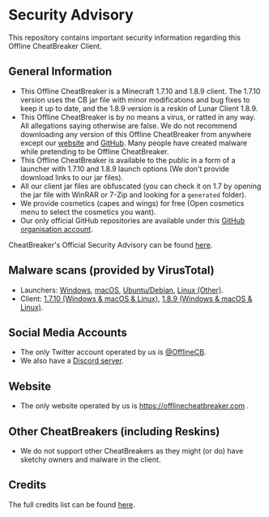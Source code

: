 # Security Advisory
This repository contains important security information regarding this Offline CheatBreaker Client.

## General Information
* This Offline CheatBreaker is a Minecraft 1.7.10 and 1.8.9 client. The 1.7.10 version uses the CB jar file with minor modifications and bug fixes to keep it up to date, and the 1.8.9 version is a reskin of Lunar Client 1.8.9.
* This Offline CheatBreaker is by no means a virus, or ratted in any way. All allegations saying otherwise are false. We do not recommend downloading any version of this Offline CheatBreaker from anywhere except our [website](https://offlinecheatbreaker.com) and [GitHub](https://github.com/Offline-Cheatbreaker/Client). Many people have created malware while pretending to be Offline CheatBreaker.
* This Offline CheatBreaker is available to the public in a form of a launcher with 1.7.10 and 1.8.9 launch options (We don't provide download links to our jar files).
* All our client jar files are obfuscated (you can check it on 1.7 by opening the jar file with WinRAR or 7-Zip and looking for a `generated` folder).
* We provide cosmetics (capes and wings) for free (Open cosmetics menu to select the cosmetics you want).
* Our only official GitHub repositories are available under this [GitHub organisation account](https://github.com/Offline-Cheatbreaker).

CheatBreaker's Official Security Advisory can be found [here](https://github.com/CheatBreaker/Security-Advisory).

## Malware scans (provided by VirusTotal)
* Launchers:
[Windows](https://www.virustotal.com/gui/file/3829040dd04dba5307ea8830e36589203fac87acde885967720fc425871c3022),
[macOS](https://www.virustotal.com/gui/file/e7c19786ad132891acdee621825caf3e6385c9ba015037cf333ad1a47aeaaa45),
[Ubuntu/Debian](https://www.virustotal.com/gui/file/779baf848ac6919e0dcb64fac854b9f0697426806af9d52c019f2a2e7b80e72b),
[Linux (Other)](https://www.virustotal.com/gui/file/f94e8b99439fb35f132f7598cdf1c0c9221cad3234be6fbfd1ac805c765c394c).
* Client:
[1.7.10 (Windows & macOS & Linux)](https://www.virustotal.com/gui/file/ecb626c14ba18fec693fe430b42aadd5f38ae9d787b66eb81df980d1caff5fc5),
[1.8.9 (Windows & macOS & Linux)](https://www.virustotal.com/gui/file/12ecf16bf2e860b1bd908624514ce59753c707e45a085f09cd7fe1970e5092dc).

## Social Media Accounts
* The only Twitter account operated by us is [@OfflineCB](https://twitter.com/OfflineCB).
* We also have a [Discord server](https://discord.offlinecheatbreaker.com).

## Website
* The only website operated by us is https://offlinecheatbreaker.com .

## Other CheatBreakers (including Reskins)
* We do not support other CheatBreakers as they might (or do) have sketchy owners and malware in the client.

## Credits
The full credits list can be found [here](https://github.com/Offline-CheatBreaker/Client/blob/master/Credits.md).
